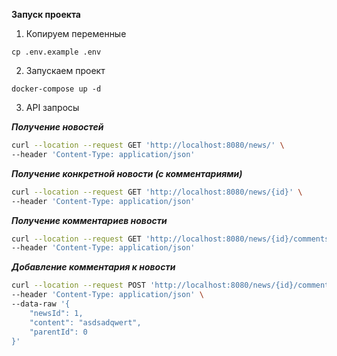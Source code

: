 **Запуск проекта**
1. Копируем переменные
```shell
cp .env.example .env
```
2. Запускаем проект
```shell
docker-compose up -d
```

3. API запросы

***Получение новостей***
```bash
curl --location --request GET 'http://localhost:8080/news/' \
--header 'Content-Type: application/json'
```
***Получение конкретной новости (с комментариями)***
```bash
curl --location --request GET 'http://localhost:8080/news/{id}' \
--header 'Content-Type: application/json'
```
***Получение комментариев новости***
```bash
curl --location --request GET 'http://localhost:8080/news/{id}/comments/' \
--header 'Content-Type: application/json'
```
***Добавление комментария к новости***
```bash
curl --location --request POST 'http://localhost:8080/news/{id}/comments/' \
--header 'Content-Type: application/json' \
--data-raw '{
    "newsId": 1,
    "content": "asdsadqwert",
    "parentId": 0
}'
```